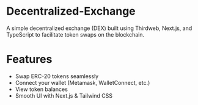 # Decentralized-Exchange

A simple decentralized exchange (DEX) built using Thirdweb, Next.js, and TypeScript to facilitate token swaps on the blockchain.

# Features

- Swap ERC-20 tokens seamlessly
- Connect your wallet (Metamask, WalletConnect, etc.)
- View token balances
- Smooth UI with Next.js & Tailwind CSS
